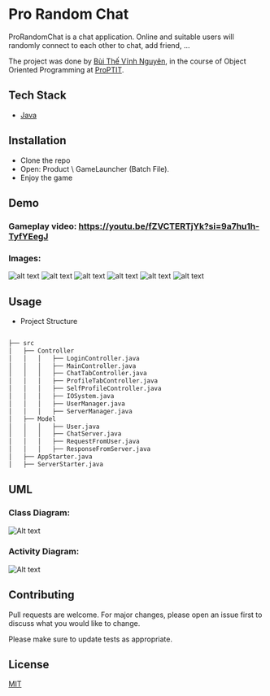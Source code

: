 # Pro Random Chat

ProRandomChat is a chat application. Online and suitable users will randomly connect to each other to chat, add friend, ...

The project was done by [Bùi Thế Vĩnh Nguyên](https://github.com/NguyenBui256), in the course of Object Oriented Programming at [ProPTIT](https://proptit.com/).


## Tech Stack

- [Java](https://www.java.com/en/) 


## Installation

- Clone the repo
- Open: Product \ GameLauncher (Batch File). 
- Enjoy the game

## Demo

### **Gameplay video:** https://youtu.be/fZVCTERTjYk?si=9a7hu1h-TyfYEegJ
### **Images**:

![alt text](sc1-1.png) 
![alt text](sc6-1.png)
![alt text](sc2-1.png) 
![alt text](sc3-1.png) 
![alt text](sc4-1.png) 
![alt text](sc5-1.png) 



## Usage

- Project Structure

```bash

├── src
│   ├── Controller
│   │   │   ├── LoginController.java
│   │   │   ├── MainController.java
│   │   │   ├── ChatTabController.java
│   │   │   ├── ProfileTabController.java
│   │   │   ├── SelfProfileController.java
│   │   │   ├── IOSystem.java
│   │   │   ├── UserManager.java
│   │   │   ├── ServerManager.java
│   ├── Model
│   │   │   ├── User.java
│   │   │   ├── ChatServer.java
│   │   │   ├── RequestFromUser.java
│   │   │   ├── ResponseFromServer.java
│   ├── AppStarter.java
│   ├── ServerStarter.java


```

## UML
### Class Diagram:
![Alt text](ClassDiagram.png)

### Activity Diagram:
![Alt text](ActivityDiagram-1.png)

## Contributing

Pull requests are welcome. For major changes, please open an issue first
to discuss what you would like to change.

Please make sure to update tests as appropriate.

## License

[MIT](https://choosealicense.com/licenses/mit/)

